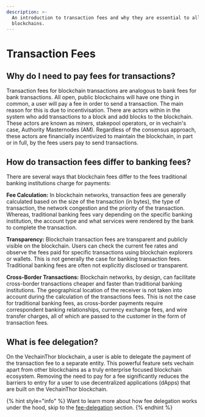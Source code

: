 ```yaml
---
description: >-
  An introduction to transaction fees and why they are essential to all
  blockchains.
---
```


# Transaction Fees

## Why do I need to pay fees for transactions?&#x20;

Transaction fees for blockchain transactions are analogous to bank fees for bank transactions. All open, public blockchains will have one thing in common, a user will pay a fee in order to send a transaction. The main reason for this is due to incentivisation. There are actors within in the system who add transactions to a block and add blocks to the blockchain. These actors are known as miners, stakepool operators, or in vechain's case, Authority Masternodes (AM). Regardless of the consensus approach, these actors are financially incentivized to maintain the blockchain, in part or in full, by the fees users pay to send transactions.&#x20;

## How do transaction fees differ to banking fees?&#x20;

There are several ways that blockchain fees differ to the fees traditional banking institutions charge for payments:&#x20;

**Fee Calculation:** In blockchain networks, transaction fees are generally calculated based on the size of the transaction (in bytes), the type of transaction, the network congestion and the priority of the transaction. Whereas, traditional banking fees vary depending on the specific banking institution, the account type and what services were rendered by the bank to complete the transaction.

**Transparency:** Blockchain transaction fees are transparent and publicly visible on the blockchain. Users can check the current fee rates and observe the fees paid for specific transactions using blockchain explorers or wallets. This is not generally the case for banking transaction fees. Traditional banking fees are often not explicitly disclosed or transparent.

**Cross-Border Transactions:** Blockchain networks, by design, can facilitate cross-border transactions cheaper and faster than traditional banking institutions. The geographical location of the receiver is not taken into account during the calculation of the transactions fees. This is not the case for traditional banking fees, as cross-border payments require correspondent banking relationships, currency exchange fees, and wire transfer charges, all of which are passed to the customer in the form of transaction fees.&#x20;

## What is fee delegation?&#x20;

On the VechainThor blockchain, a user is able to delegate the payment of the transaction fee to a separate entity. This powerful feature sets vechain apart from other blockchains as a truly enterprise focused blockchain ecosystem. Removing the need to pay for a fee significantly reduces the barriers to entry for a user to use decentralized applications (dApps) that are built on the VechainThor blockchain.&#x20;

{% hint style="info" %}
Want to learn more about how fee delegation works under the hood, skip to the [fee-delegation](meta-transaction-features/fee-delegation/ "mention") section.&#x20;
{% endhint %}
